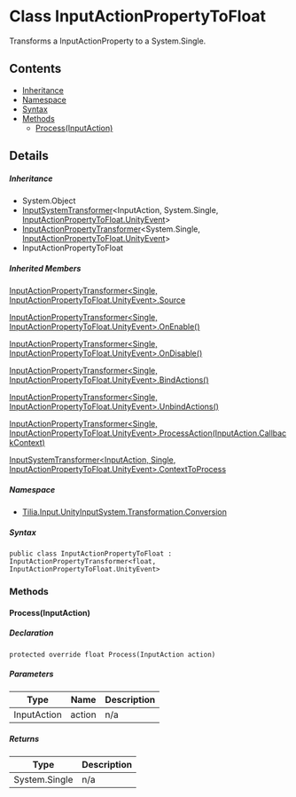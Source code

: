 # Class InputActionPropertyToFloat

Transforms a InputActionProperty to a System.Single.

## Contents

* [Inheritance]
* [Namespace]
* [Syntax]
* [Methods]
  * [Process(InputAction)]

## Details

##### Inheritance

* System.Object
* [InputSystemTransformer]<InputAction, System.Single, [InputActionPropertyToFloat.UnityEvent]\>
* [InputActionPropertyTransformer]<System.Single, [InputActionPropertyToFloat.UnityEvent]\>
* InputActionPropertyToFloat

##### Inherited Members

[InputActionPropertyTransformer<Single, InputActionPropertyToFloat.UnityEvent>.Source]

[InputActionPropertyTransformer<Single, InputActionPropertyToFloat.UnityEvent>.OnEnable()]

[InputActionPropertyTransformer<Single, InputActionPropertyToFloat.UnityEvent>.OnDisable()]

[InputActionPropertyTransformer<Single, InputActionPropertyToFloat.UnityEvent>.BindActions()]

[InputActionPropertyTransformer<Single, InputActionPropertyToFloat.UnityEvent>.UnbindActions()]

[InputActionPropertyTransformer<Single, InputActionPropertyToFloat.UnityEvent>.ProcessAction(InputAction.CallbackContext)]

[InputSystemTransformer<InputAction, Single, InputActionPropertyToFloat.UnityEvent>.ContextToProcess]

##### Namespace

* [Tilia.Input.UnityInputSystem.Transformation.Conversion]

##### Syntax

```
public class InputActionPropertyToFloat : InputActionPropertyTransformer<float, InputActionPropertyToFloat.UnityEvent>
```

### Methods

#### Process(InputAction)

##### Declaration

```
protected override float Process(InputAction action)
```

##### Parameters

| Type | Name | Description |
| --- | --- | --- |
| InputAction | action | n/a |

##### Returns

| Type | Description |
| --- | --- |
| System.Single | n/a |

[InputSystemTransformer]: InputSystemTransformer-3.md
[InputActionPropertyTransformer]: InputActionPropertyTransformer-2.md
[InputActionPropertyToFloat.UnityEvent]: InputActionPropertyToFloat.UnityEvent.md
[InputActionPropertyTransformer<Single, InputActionPropertyToFloat.UnityEvent>.Source]: InputActionPropertyTransformer-2.md#Tilia_Input_UnityInputSystem_Transformation_Conversion_InputActionPropertyTransformer_2_Source
[InputActionPropertyTransformer<Single, InputActionPropertyToFloat.UnityEvent>.OnEnable()]: InputActionPropertyTransformer-2.md#Tilia_Input_UnityInputSystem_Transformation_Conversion_InputActionPropertyTransformer_2_OnEnable
[InputActionPropertyTransformer<Single, InputActionPropertyToFloat.UnityEvent>.OnDisable()]: InputActionPropertyTransformer-2.md#Tilia_Input_UnityInputSystem_Transformation_Conversion_InputActionPropertyTransformer_2_OnDisable
[InputActionPropertyTransformer<Single, InputActionPropertyToFloat.UnityEvent>.BindActions()]: InputActionPropertyTransformer-2.md#Tilia_Input_UnityInputSystem_Transformation_Conversion_InputActionPropertyTransformer_2_BindActions
[InputActionPropertyTransformer<Single, InputActionPropertyToFloat.UnityEvent>.UnbindActions()]: InputActionPropertyTransformer-2.md#Tilia_Input_UnityInputSystem_Transformation_Conversion_InputActionPropertyTransformer_2_UnbindActions
[InputActionPropertyTransformer<Single, InputActionPropertyToFloat.UnityEvent>.ProcessAction(InputAction.CallbackContext)]: InputActionPropertyTransformer-2.md#Tilia_Input_UnityInputSystem_Transformation_Conversion_InputActionPropertyTransformer_2_ProcessAction_InputAction_CallbackContext_
[InputSystemTransformer<InputAction, Single, InputActionPropertyToFloat.UnityEvent>.ContextToProcess]: InputSystemTransformer-3.md#Tilia_Input_UnityInputSystem_Transformation_Conversion_InputSystemTransformer_3_ContextToProcess
[Tilia.Input.UnityInputSystem.Transformation.Conversion]: README.md
[Inheritance]: #Inheritance
[Namespace]: #Namespace
[Syntax]: #Syntax
[Methods]: #Methods
[Process(InputAction)]: #ProcessInputAction
